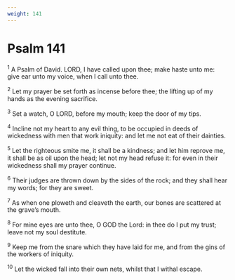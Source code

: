 ```yaml
---
weight: 141
---
```


# Psalm 141

<sup>1</sup> A Psalm of David. LORD, I have called upon thee; make haste unto me: give ear unto my voice, when I call unto thee. 

<sup>2</sup> Let my prayer be set forth as incense before thee; the lifting up of my hands as the evening sacrifice. 

<sup>3</sup> Set a watch, O LORD, before my mouth; keep the door of my tips. 

<sup>4</sup> Incline not my heart to any evil thing, to be occupied in deeds of wickedness with men that work iniquity: and let me not eat of their dainties. 

<sup>5</sup> Let the righteous smite me, it shall be a kindness; and let him reprove me, it shall be as oil upon the head; let not my head refuse it: for even in their wickedness shall my prayer continue. 

<sup>6</sup> Their judges are thrown down by the sides of the rock; and they shall hear my words; for they are sweet. 

<sup>7</sup> As when one ploweth and cleaveth the earth, our bones are scattered at the grave’s mouth. 

<sup>8</sup> For mine eyes are unto thee, O GOD the Lord: in thee do I put my trust; leave not my soul destitute. 

<sup>9</sup> Keep me from the snare which they have laid for me, and from the gins of the workers of iniquity. 

<sup>10</sup> Let the wicked fall into their own nets, whilst that I withal escape. 


